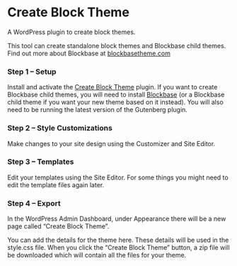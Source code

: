 # Create Block Theme
A WordPress plugin to create block themes.

This tool can create standalone block themes and Blockbase child themes. Find out more about Blockbase at [blockbasetheme.com](https://blockbasetheme.com)

### Step 1 – Setup
Install and activate the [Create Block Theme](https://github.com/Automattic/create-block-theme) plugin. If you want to create Blockbase child themes, you will need to install [Blockbase](https://github.com/Automattic/themes/tree/trunk/blockbase) (or a Blockbase child theme if you want your new theme based on it instead). You will also need to be running the latest version of the Gutenberg plugin.

### Step 2 – Style Customizations
Make changes to your site design using the Customizer and Site Editor.

### Step 3 – Templates
Edit your templates using the Site Editor. For some things you might need to edit the template files again later.

### Step 4 – Export
In the WordPress Admin Dashboard, under Appearance there will be a new page called “Create Block Theme”.

You can add the details for the theme here. These details will be used in the style.css file. When you click the “Create Block Theme” button, a zip file will be downloaded which will contain all the files for your theme.
